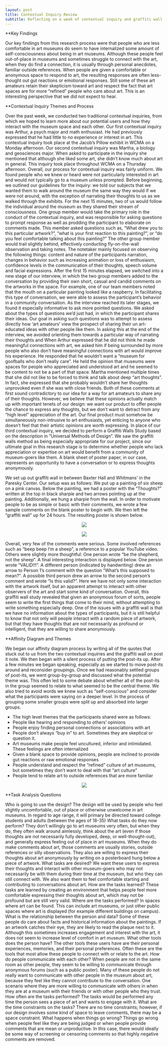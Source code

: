 ```yaml
---
layout: post
title: Contextual Inquiry Review
subtitle: Reflecting on a week of contextual inquiry and graffiti wall analysis
---
```


**Key Findings

Our key findings from this research process were that people who are less comfortable in art museums do seem to have internalized some amount of self-consciousness about being in art museums. Although these people feel out-of-place in museums and sometimes struggle to connect with the art, when they do find a connection, it is usually through personal anecdotes, familiar outside references. When people are given a comfortable or anonymous space to respond to art, the resulting responses are often less-thought out gut reactions or emotional responses. Still some of these art amateurs retain their skepticism toward art and respect the fact that art spaces are for more “refined” people who care about art. This is an interesting perspective that we did not expect to hear.


**Contextual Inquiry Themes and Process

Over the past week, we conducted two traditional contextual inquiries, from which we hoped to learn more about our potential users and how they interact with the museum space and each other. Our first contextual inquiry was Arthur, a psych major and math enthusiast. He had previously expressed that he had little to no experience or interest in art. This contextual inquiry took place at the Jacob’s Pillow exhibit in WCMA on a Monday afternoon. Our second contextual inquiry was Martha, a biology and geosciences major. When asked to participate in the inquiry she mentioned that although she liked some art, she didn’t know much about art in general. This inquiry took place throughout WCMA on a Thursday afternoon.
Overall, our process for contextual inquiry was fairly uniform. We found people who we knew or heard were not particularly interested in art and would not typically go to a museum unless prompted. Before beginning, we outlined our guidelines for the inquiry: we told our subjects that we wanted them to walk around the museum the same way they would if we were not around, with the exception of narrating their thoughts to us as we walked through the exhibits. 
For the next 15 minutes, two of us would follow the individual around the museum as they shared their stream of consciousness. One group member would take the primary role in the conduct of the contextual inquiry, and was responsible for asking questions to prompt response as well as prodding the participant to elaborate on comments made. This member asked questions such as, “What drew you to this particular artwork?”, “what is your first reaction to this painting?”, or “do you feel comfortable talking about this painting?” The other group member would trail slightly behind, effectively conducting fly-on-the-wall observation and taking notes. The notetaker mainly focused on observing the following things: content and nature of the participants narration, changes in behavior such as increasing animation or loss of enthusiasm, confidence levels in the communication of their thoughts, speech volume and facial expressions. 
After the first 15 minutes elapsed, we switched into a new stage of our interview, in which the two group members added to the conversation by providing their own short, casual and candid comments on the artworks in the space. For example, one of our team members noted that the mouth on a particular painting looked like a raspberry. In facilitating this type of conversation, we were able to assess the participant’s behavior in a community conversation. As the interview reached its later stages, we found it especially informative to ask more pointed questions. We asked about the types of questions we’d just had, in which the participant shares their ideas. Our goal in asking such questions was to attempt to assess directly how ‘art amateurs’ view the prospect of sharing their un art-educated ideas with other people like them. In asking this at the end of the interview, we avoided orienting them towards a particular way of narrating their thoughts and 
	When Arthur expressed that he did not think he made meaningful connections with art, we asked him if being surrounded by more people who also don’t have meaningful connections with art would improve his experience. He responded that he wouldn’t want a “museum for goofballs who don’t really care”. He held the opinion that museums were spaces for people who appreciated and understood art and he seemed to be content to not be a part of that space. Martha mentioned multiple times that she did not like to be forced to think and talk about deep “art thoughts”. In fact, she expressed that she probably wouldn’t share her thoughts unprovoked even if she was with close friends. Both of these comments at first sound contradictory to our idea for a way for art amateurs to share any of their thoughts. However, we believe that these opinions actually match up with important tenets of our design: we want our product to offer people the chance to express any thoughts, but we don’t want to detract from any “high level” appreciation of the art. Our final product must somehow be simultaneously non-intrusive to art enthusiasts, yet enticing to anyone who doesn’t feel that their artistic opinions are worth expressing.
	In place of our third contextual inquiry, we decided to perform a Graffiti Walls Study based on the description in “Universal Methods of Design”. We saw the graffiti walls method as being especially appropriate for our project, since our ultimate goal in this research stage is to determine whether people who lack appreciation or expertise on art would benefit from a community of museum-goers like them. A blank sheet of poster paper, in our case, represents an opportunity to have a conversation or to express thoughts anonymously. 
 
 
We set up out graffiti wall in between Baxter Hall and Whitmans’ in the Paresky Center. Our setup was as follows: We put up a painting of six sheep on a pink canvas. Below the painting, we had a poster with the “Thoughts?” written at the top in black sharpie and two arrows pointing up at the painting. Additionally, we hung a sharpie from the wall. 
In order to motivate people to be as simple or basic with their comments, we wrote a few sample comments on the blank poster to begin with. We then left the “graffiti wall” up for 24 hours. The resulting poster is shown below. 

<p align="center">
 <img src="https://image.ibb.co/gH8PEK/setup.jpg">
</p>


<p align="center">
 <img src="https://image.ibb.co/bMXHZK/poster.jpg">
</p>


Overall, very few of the comments were serious. Some involved references such as “beep beep I’m a sheep”, a reference to a popular YouTube video. Others were slightly more thoughtful: One person wrote “be the shepherd, not the sheep”. A final interesting interaction is displayed below. One person wrote “VALID!!!”. A different person (indicated by handwriting) drew an arrow to Person 1’s comment with the question “What’s this supposed to mean?”. A possible third person drew an arrow to the second person’s comment and wrote “Is this valid?”. Here we have not only some interaction with the artwork itself, but an apparent attempt to interact with other observers of the art and start some kind of conversation.
Overall, this graffiti wall study revealed that given an anonymous forum of sorts, people seem to write the first things that come to their mind, without attempting to write something especially deep. One of the issues with a graffiti wall is that we have no information about the types of participants, but it is still helpful to know that not only will people interact with a random piece of artwork, but that they have thoughts that are not necessarily as profound or intelligent, that they are willing to share anonymously.

**Affinity Diagram and Themes

We began our affinity diagram process by writing all of the quotes that stuck out to us from the two contextual inquiries and the graffiti wall on post it note. We then began with a silent process of putting the post-its up. After a few minutes we began speaking, especially as we started to move post-its around and reconsider groupings. Once we had reasonably settled groups of post-its, we went group-by-group and discussed what the potential theme was. This often led to some debate about whether all of the post-its in the group seemed to relate to what seemed to be the central theme. We also tried to avoid words we knew such as “self-conscious” and consider what the participants were saying on a deeper level. In the process of grouping some smaller groups were split up and absorbed into larger groups.

* The high level themes that the participants shared were as follows:
* People like hearing and responding to others’ opinions
* People enjoy finding personal connections or associations with art
* People don’t always “buy in” to art. Sometimes they are skeptical or question it.
* Art museums make people feel uncultured, inferior and intimidated. These feelings are often internalized
* Given a blank space to provide opinions, people are inclined to provide gut reactions or raw emotional responses
* People understand and respect the “refined” culture of art museums, but sometimes they don’t want to deal with that “art culture”
* People tend to relate art to outside references that are more familiar

<p align="center">
 <img src="https://image.ibb.co/iwqh1z/diagram.jpg">
</p>

**Task Analysis Questions

Who is going to use the design?
The design will be used by people who feel slightly uncomfortable, out of place or otherwise unwelcome in art museums. In regard to age range, it will primary be directed toward college students and adults (between the ages of 18-35)
What tasks do they now perform?
They don’t willingly go to art museums very often, but when they do, they often walk around aimlessly, think about the art (even if those thoughts are not necessarily fully developed, deep, or well-thought-out), and generally express feeling out of place in art museums. When they do make comments about art, those comments are usually stories, outside references or silly observations. They also are willing to express their thoughts about art anonymously by writing on a posterboard hung below a piece of artwork.
What tasks are desired?
We want these users to express their thoughts and interact with other museum-goers who may not necessarily be with them during their time at the museum, but who they can still connect with. We also want them to feel comfortable starting and contributing to conversations about art.
How are the tasks learned?
These tasks are learned by creating an environment that helps people feel more comfortable expressing their thoughts about art, which may not be profound but are still very valid. 
Where are the tasks performed?
In spaces where art can be found. This can include art museums, or just other public spaces where art is displayed (for example different buildings on campus).
What is the relationship between the person and data?
Some of these people do care about facts and historical information about the paintings. If an artwork catches their eye, they are likely to read the plaque next to it. Although this sometimes increases engagement and interest with the art, it does not seem to increase level of comfort in art museum.
What other tools does the person have?
The other tools these users have are their personal experiences, memories, and their personal preferences. Often these are the tools that most allow these people to connect with or relate to the art.
How do people communicate with each other?
When people are not in the same room as other people, they seem to be willing to communicate through anonymous forums (such as a public poster). Many of these people do not really want to communicate with other people in the museum about art, because they feel like they cannot contribute to the conversation. One scenario where they are more willing to communicate with others in when they are at a museum with their friends or with other people who they trust.
How often are the tasks performed?
The tasks would be performed any time the person sees a piece of art and wants to engage with it.
What are the time constraints on the tasks?
There are no time constraints; however, if our design involves some kind of space to leave comments, there may be a space constraint.
What happens when things go wrong?
Things go wrong when people feel like they are being judged or when people provide comments that are mean or unproductive. In this case, there would ideally be some way of screening or censoring comments so that highly negative comments are removed.

